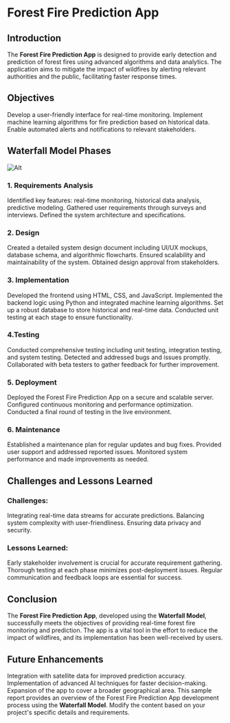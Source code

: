 # Forest Fire Prediction App

## Introduction
The **Forest Fire Prediction App** is designed to provide early detection and prediction of forest fires using advanced algorithms and data analytics. The application aims to mitigate the impact of wildfires by alerting relevant authorities and the public, facilitating faster response times.

## Objectives
Develop a user-friendly interface for real-time monitoring.
Implement machine learning algorithms for fire prediction based on historical data.
Enable automated alerts and notifications to relevant stakeholders.

## Waterfall Model Phases

![Alt](https://artoftesting.com/wp-content/uploads/2019/12/waterfall-model-featured.jpg)

### 1. Requirements Analysis
Identified key features: real-time monitoring, historical data analysis, predictive modeling.
Gathered user requirements through surveys and interviews.
Defined the system architecture and specifications.

### 2. Design
Created a detailed system design document including UI/UX mockups, database schema, and algorithmic flowcharts.
Ensured scalability and maintainability of the system.
Obtained design approval from stakeholders.

### 3. Implementation
Developed the frontend using HTML, CSS, and JavaScript.
Implemented the backend logic using Python and integrated machine learning algorithms.
Set up a robust database to store historical and real-time data.
Conducted unit testing at each stage to ensure functionality.

### 4.Testing
Conducted comprehensive testing including unit testing, integration testing, and system testing.
Detected and addressed bugs and issues promptly.
Collaborated with beta testers to gather feedback for further improvement.

### 5. Deployment
Deployed the Forest Fire Prediction App on a secure and scalable server.
Configured continuous monitoring and performance optimization.
Conducted a final round of testing in the live environment.

### 6. Maintenance
Established a maintenance plan for regular updates and bug fixes.
Provided user support and addressed reported issues.
Monitored system performance and made improvements as needed.

## Challenges and Lessons Learned

### Challenges:
Integrating real-time data streams for accurate predictions.
Balancing system complexity with user-friendliness.
Ensuring data privacy and security.

### Lessons Learned:
Early stakeholder involvement is crucial for accurate requirement gathering.
Thorough testing at each phase minimizes post-deployment issues.
Regular communication and feedback loops are essential for success.

## Conclusion
The **Forest Fire Prediction App**, developed using the **Waterfall Model**, successfully meets the objectives of providing real-time forest fire monitoring and prediction. The app is a vital tool in the effort to reduce the impact of wildfires, and its implementation has been well-received by users.

## Future Enhancements
Integration with satellite data for improved prediction accuracy.
Implementation of advanced AI techniques for faster decision-making.
Expansion of the app to cover a broader geographical area.
This sample report provides an overview of the Forest Fire Prediction App development process using the **Waterfall Model**. Modify the content based on your project's specific details and requirements.
